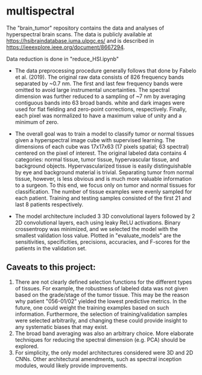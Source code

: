# multispectral

The "brain_tumor" repository contains the data and analyses of hyperspectral brain scans. The data is publicly available at https://hsibraindatabase.iuma.ulpgc.es/ and is described in https://ieeexplore.ieee.org/document/8667294. 

Data reduction is done in "reduce_HSI.ipynb"
- The data preprocessing procedure generally follows that done by Fabelo et al. (2019). The original raw data consists of 826 frequency bands separated by ~0.7 nm. The first and last few frequency bands were omitted to avoid large instrumental uncertainties. The spectral dimension was further reduced to a sampling of ~7 nm by averaging contiguous bands into 63 broad bands. white and dark images were used for flat fielding and zero-point corrections, respectively. Finally, each pixel was normalized to have a maximum value of unity and a minimum of zero.

- The overall goal was to train a model to classify tumor or normal tissues given a hyperspectral image cube with supervised learning. The dimensions of each cube was 17x17x63 (17 pixels spatial; 63 spectral) centered on the pixel of interest. The original labeled data contains 4 categories: normal tissue, tumor tissue, hypervascular tissue, and background objects. Hypervascularized tissue is easily distinguishable by eye and background material is trivial. Separating tumor from normal tissue, however, is less obvious and is much more valuable information to a surgeon. To this end, we focus only on tumor and normal tissues for classification. The number of tissue examples were evenly sampled for each patient. Training and testing samples consisted of the first 21 and last 8 patients respectively.

- The model architecture included 3 3D convolutional layers followed by 2 2D convolutional layers, each using leaky ReLU activations. Binary crossentropy was minimized, and we selected the model with the smallest validation loss value. Plotted in "evaluate_models" are the sensitivities, specificities, precisions, accuracies, and F-scores for the patients in the validation set.

## Caveats to this project:
1. There are not clearly defined selection functions for the different types of tissues. For example, the robustness of labeled data was not given based on the grade/stage of the tumor tissue. This may be the reason why patient "056-01/02" yielded the lowest predictive metrics. In the future, one could weight the training examples based on such information. Furthermore, the selection of training/validation samples were selected arbitrarily, and changing these could provide insight to any systematic biases that may exist.
3. The broad band averaging was also an arbitrary choice. More elaborate techniques for reducing the spectral dimension (e.g. PCA) should be explored.
4. For simplicity, the only model architectures considered were 3D and 2D CNNs. Other architectural amendments, such as spectral inception modules, would likely provide improvements.
